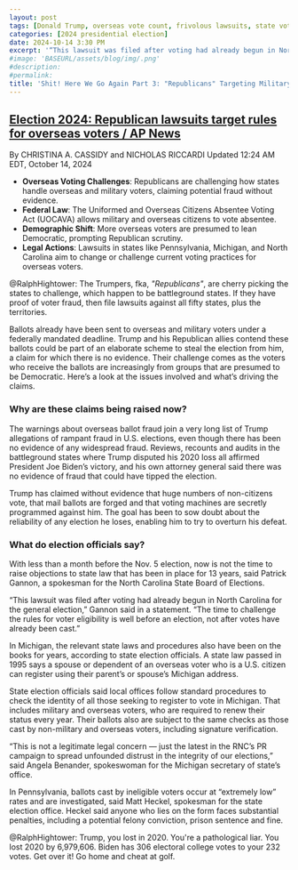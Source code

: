 ```yaml
---
layout: post
tags: [Donald Trump, overseas vote count, frivolous lawsuits, state vote counting, cherry picking]
categories: [2024 presidential election]
date: 2024-10-14 3:30 PM
excerpt: '“This lawsuit was filed after voting had already begun in North Carolina for the general election. The time to challenge the rules for voter eligibility is well before an election, not after votes have already been cast.” – said Patrick Gannon, a spokesman for the North Carolina State Board of Elections.Gannon said in a statement.'
#image: 'BASEURL/assets/blog/img/.png'
#description:
#permalink:
title: 'Shit! Here We Go Again Part 3: "Republicans" Targeting Military Overseas Ballots'
---
```



## [Election 2024: Republican lawsuits target rules for overseas voters / AP News](https://apnews.com/article/overseas-voters-military-ballots-election-2024-republicans-a275299f6828ec0f54133ea5614ca0df)

By  CHRISTINA A. CASSIDY and NICHOLAS RICCARDI
Updated 12:24 AM EDT, October 14, 2024

- **Overseas Voting Challenges**: Republicans are challenging how states handle overseas and military voters, claiming potential fraud without evidence.
- **Federal Law**: The Uniformed and Overseas Citizens Absentee Voting Act (UOCAVA) allows military and overseas citizens to vote absentee.
- **Demographic Shift**: More overseas voters are presumed to lean Democratic, prompting Republican scrutiny.
- **Legal Actions**: Lawsuits in states like Pennsylvania, Michigan, and North Carolina aim to change or challenge current voting practices for overseas voters.

@RalphHightower: The Trumpers, fka, *"Republicans"*, are cherry picking the states to challenge, which happen to be battleground states. If they have proof of voter fraud, then  file lawsuits against all fifty states, plus the territories. 

Ballots already have been sent to overseas and military voters under a federally mandated deadline. Trump and his Republican allies contend these ballots could be part of an elaborate scheme to steal the election from him, a claim for which there is no evidence. Their challenge comes as the voters who receive the ballots are increasingly from groups that are presumed to be Democratic.
Here’s a look at the issues involved and what’s driving the claims.

### Why are these claims being raised now?

The warnings about overseas ballot fraud join a very long list of Trump allegations of rampant fraud in U.S. elections, even though there has been no evidence of any widespread fraud. Reviews, recounts and audits in the battleground states where Trump disputed his 2020 loss all affirmed President Joe Biden’s victory, and his own attorney general said there was no evidence of fraud that could have tipped the election.

Trump has claimed without evidence that huge numbers of non-citizens vote, that mail ballots are forged and that voting machines are secretly programmed against him. The goal has been to sow doubt about the reliability of any election he loses, enabling him to try to overturn his defeat.


### What do election officials say?

With less than a month before the Nov. 5 election, now is not the time to raise objections to state law that has been in place for 13 years, said Patrick Gannon, a spokesman for the North Carolina State Board of Elections.

“This lawsuit was filed after voting had already begun in North Carolina for the general election,” Gannon said in a statement. “The time to challenge the rules for voter eligibility is well before an election, not after votes have already been cast.”

In Michigan, the relevant state laws and procedures also have been on the books for years, according to state election officials. A state law passed in 1995 says a spouse or dependent of an overseas voter who is a U.S. citizen can register using their parent’s or spouse’s Michigan address.

State election officials said local offices follow standard procedures to check the identity of all those seeking to register to vote in Michigan. That includes military and overseas voters, who are required to renew their status every year. Their ballots also are subject to the same checks as those cast by non-military and overseas voters, including signature verification.

“This is not a legitimate legal concern — just the latest in the RNC’s PR campaign to spread unfounded distrust in the integrity of our elections,” said Angela Benander, spokeswoman for the Michigan secretary of state’s office.

In Pennsylvania, ballots cast by ineligible voters occur at “extremely low” rates and are investigated, said Matt Heckel, spokesman for the state election office. Heckel said anyone who lies on the form faces substantial penalties, including a potential felony conviction, prison sentence and fine.

@RalphHightower: Trump, you lost in 2020. You're a pathological liar. You lost 2020 by 6,979,606. Biden has 306 electoral college votes to your 232 votes. Get over it! Go home and cheat at golf.

